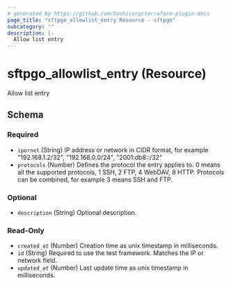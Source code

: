 ```yaml
---
# generated by https://github.com/hashicorp/terraform-plugin-docs
page_title: "sftpgo_allowlist_entry Resource - sftpgo"
subcategory: ""
description: |-
  Allow list entry
---
```


# sftpgo_allowlist_entry (Resource)

Allow list entry



<!-- schema generated by tfplugindocs -->
## Schema

### Required

- `ipornet` (String) IP address or network in CIDR format, for example "192.168.1.2/32", "192.168.0.0/24", "2001:db8::/32"
- `protocols` (Number) Defines the protocol the entry applies to. 0 means all the supported protocols, 1 SSH, 2 FTP, 4 WebDAV, 8 HTTP. Protocols can be combined, for example 3 means SSH and FTP.

### Optional

- `description` (String) Optional description.

### Read-Only

- `created_at` (Number) Creation time as unix timestamp in milliseconds.
- `id` (String) Required to use the test framework. Matches the IP or network field.
- `updated_at` (Number) Last update time as unix timestamp in milliseconds.
